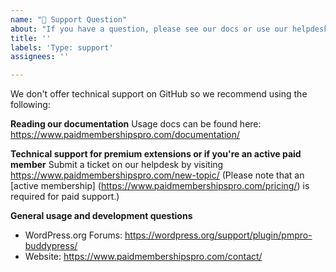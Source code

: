 ```yaml
---
name: "💬 Support Question"
about: "If you have a question, please see our docs or use our helpdesk."
title: ''
labels: 'Type: support'
assignees: ''

---
```


We don't offer technical support on GitHub so we recommend using the following:

**Reading our documentation**
Usage docs can be found here: https://www.paidmembershipspro.com/documentation/

**Technical support for premium extensions or if you're an active paid member**
Submit a ticket on our helpdesk by visiting https://www.paidmembershipspro.com/new-topic/ (Please note that an [active membership] (https://www.paidmembershipspro.com/pricing/) is required for paid support.)

**General usage and development questions**
- WordPress.org Forums: https://wordpress.org/support/plugin/pmpro-buddypress/
- Website: https://www.paidmembershipspro.com/contact/

